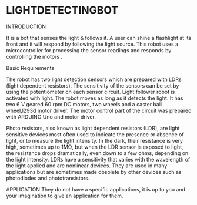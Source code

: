 # LIGHTDETECTINGBOT
INTRODUCTION

It is a bot that senses the light & follows it. A user can shine a flashlight at its front and it will respond by following the light source. This robot uses a microcontroller for processing the sensor readings and responds by controlling the motors .

Basic Requirements

The robot has two light detection sensors which are prepared with LDRs (light dependent resistors). The sensitivity of the sensors can be set by using the potentiometer on each sensor circuit. 
Light follower robot is activated with light. The robot moves as long as it detects the light. 
It has two 6 V geared 60 rpm DC motors, two wheels and a caster ball wheel,l293d motor driver.
 The motor control part of the circuit was prepared with ARDUINO Uno and motor driver.


 
Photo resistors, also known as light dependent resistors (LDR), are light sensitive devices most often used to indicate the presence or absence of light, or to measure the light intensity. In the dark, their resistance is very high, sometimes up to 1MΩ, but when the LDR sensor is exposed to light, the resistance drops dramatically, even down to a few ohms, depending on the light intensity. LDRs have a sensitivity that varies with the wavelength of the light applied and are nonlinear devices. They are used in many applications but are sometimes made obsolete by other devices such as photodiodes and phototransistors.  

APPLICATION
They do not have a specific applications, it is up to you and your imagination to give an application for them. 


